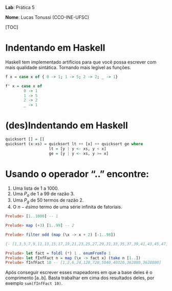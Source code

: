 __Lab__: Prática 5

__Nome__: Lucas Tonussi (CCO-INE-UFSC)

[TOC]


# Indentando em Haskell

Haskell tem implementado artifícios para que você
possa escrever com mais qualidade sintática. Tornando
mais legível as funções.

```haskell
f x = case x of { 0 -> 1; 1 -> 5; 2 -> 2; _ -> 1}

f' x = case x of
        0 -> 1
        1 -> 5
        2 -> 2
        _ -> 1
```

# (des)Indentando em Haskell

```haskell
quicksort [] = []
quicksort (x:xs) = quicksort lt ++ [x] ++ quicksort ge where
                   lt = [y | y <- xs, y < x]
                   ge = [y | y <- xs, y >= x]


```

# Usando o operador “..” encontre:

1. Uma lista de 1 a 1000.
2. Uma $P_a$ de 1 a 99 de razão 3.
3. Uma $P_g$ de 50 termos de razão 2.
4. O $n-ésimo$ termo de uma série infinita de fatoriais.


```haskell
Prelude> [1..1000] -- 1

Prelude> map (+3) [1..99] -- 2

Prelude> filter odd (map (\x -> x + 2) [-1..98])

{- [1,3,5,7,9,11,13,15,17,19,21,23,25,27,29,31,33,35,37,39,41,43,45,47,49,51,53,55,57,59,61,63,65,67,69,71,73,75,77,79,81,83,85,87,89,91,93,95,97,99] -}

Prelude> let fact = foldl (*) 1 . enumFromTo 1
Prelude> let fInfFact n = map (\x -> fact x) (take n [1..])
Prelude> fInfFact 10 -- [1,2,6,24,120,720,5040,40320,362880,3628800]
```

Após conseguir escrever esses mapeadores em que a base deles
é o comprimento [a..b]. Basta trabalhar em cima dos resultados
deles, por exemplo `sum(fInfFact 10)`.

